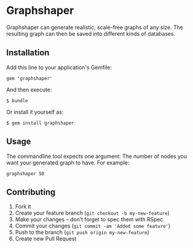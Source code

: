 # Graphshaper

Graphshaper can generate realistic, scale-free graphs of any size. The resulting graph can then be saved into different kinds of databases.

## Installation

Add this line to your application's Gemfile:

    gem 'graphshaper'

And then execute:

    $ bundle

Or install it yourself as:

    $ gem install graphshaper

## Usage

The commandline tool expects one argument: The number of nodes you want your generated graph to have. For example:

    graphshaper 50

## Contributing

1. Fork it
2. Create your feature branch (`git checkout -b my-new-feature`)
3. Make your changes – don't forget to spec them with RSpec
4. Commit your changes (`git commit -am 'Added some feature'`)
5. Push to the branch (`git push origin my-new-feature`)
6. Create new Pull Request
